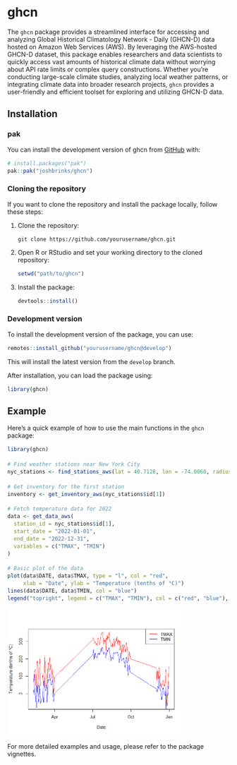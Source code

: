 
<!-- README.md is generated from README.Rmd. Please edit that file -->

# ghcn

<!-- badges: start -->

<!-- badges: end -->

The `ghcn` package provides a streamlined interface for accessing and
analyzing Global Historical Climatology Network - Daily (GHCN-D) data
hosted on Amazon Web Services (AWS). By leveraging the AWS-hosted GHCN-D
dataset, this package enables researchers and data scientists to quickly
access vast amounts of historical climate data without worrying about
API rate limits or complex query constructions. Whether you’re
conducting large-scale climate studies, analyzing local weather
patterns, or integrating climate data into broader research projects,
`ghcn` provides a user-friendly and efficient toolset for exploring and
utilizing GHCN-D data.

## Installation

### pak

You can install the development version of ghcn from
[GitHub](https://github.com/) with:

``` r
# install.packages("pak")
pak::pak("joshbrinks/ghcn")
```

### Cloning the repository

If you want to clone the repository and install the package locally,
follow these steps:

1.  Clone the repository:

        git clone https://github.com/yourusername/ghcn.git

2.  Open R or RStudio and set your working directory to the cloned
    repository:

    ``` r
    setwd("path/to/ghcn")
    ```

3.  Install the package:

    ``` r
    devtools::install()
    ```

### Development version

To install the development version of the package, you can use:

``` r
remotes::install_github("yourusername/ghcn@develop")
```

This will install the latest version from the `develop` branch.

After installation, you can load the package using:

``` r
library(ghcn)
```

## Example

Here’s a quick example of how to use the main functions in the `ghcn`
package:

``` r
library(ghcn)

# Find weather stations near New York City
nyc_stations <- find_stations_aws(lat = 40.7128, lon = -74.0060, radius = 50)

# Get inventory for the first station
inventory <- get_inventory_aws(nyc_stations$id[1])

# Fetch temperature data for 2022
data <- get_data_aws(
  station_id = nyc_stations$id[1],
  start_date = "2022-01-01",
  end_date = "2022-12-31",
  variables = c("TMAX", "TMIN")
)

# Basic plot of the data
plot(data$DATE, data$TMAX, type = "l", col = "red", 
     xlab = "Date", ylab = "Temperature (tenths of °C)")
lines(data$DATE, data$TMIN, col = "blue")
legend("topright", legend = c("TMAX", "TMIN"), col = c("red", "blue"), lty = 1)
```

<img src="man/figures/README-unnamed-chunk-2-1.png" width="80%" />

For more detailed examples and usage, please refer to the package
vignettes.
